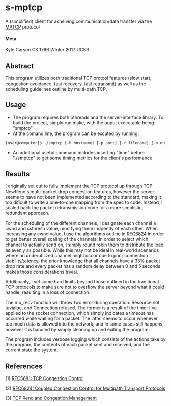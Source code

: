 # s-mptcp
A (simplified) client for acheiving communication/data transfer via the [MPTCP](https://tools.ietf.org/html/rfc6824) protocol

#### Meta
Kyle Carson
CS 176B
Winter 2017 UCSB

## Abstract
This program utilizes both traditional TCP protcol features (slow start, congestion avoidance, fast recovery, fast retransmit) as well as the scheduling guidelines outline by multi-path TCP.

## Usage
- The program requires both pthreads and the server-interface library. To build the project, simply run make, with the ouput executable being "smptcp"
- At the comand line, the program can be excuted by running:

```sh
[user@computer]$ ./smptcp [-h hostname] [-p port] [-f filename] [-n num_interfaces]
```

- An additional useful command includes inserting "time" before "./smptcp" to get some timing metrics for the client's performance

## Results
I originally set out to fully implement the TCP protocol up through TCP NewReno's multi-packet drop congestion features, however the server seems to have not been implemented according to the standard, making it too dificult to write a one-to-one mapping from the spec to code. Instead, I scaled back the packet retransmission code for a more simplistic, redundant approach.

For the scheduling of the different channels, I designate each channel a cwnd and ssthresh value, modifying them indpently of each other. When increasing any cwnd value, I use the algorithms outline in [RFC6824](https://tools.ietf.org/html/rfc6824) in order to get better overall scaling of the channels. In order to select which channel to actually send on, I simply round robin them to distribute the load as evenly as possible. While this may not be ideal in real-world scenarios where an underutilized channel might occur due to poor connection stability/;atency, the prior knowledge that all channels have a 33% packet drop rate and every packet has a random delay between 0 and 5 seconds makes those considerations trivial.

Additioanly, I set some hard limits beyond those outlined in the traditional TCP protocols to make sure not to overflow the server beyond what it could handle, resulting in a loss of connection.

The mp_recv function will throw two error during operation: Resource not tavialbe, and Connection refused. The former is a result of the timer I've applied to the socket connection, which simply indicates a timeout has occurred while waiting for a packet. The latter seems to occur whenever too much data is allowed into the network, and in some cases still happens, however it is handled by simply cleaning up and exiting the program.

The program includes verbose logging which consists of the actions take by the program, the contents of each packet sent and received, and the current state the system.

## References
(1) [RFC5681: TCP Congestion Control](https://tools.ietf.org/html/rfc5681)

(2) [RFC6824: Coupled Congestion Control for Multipath Transport Protocols](https://tools.ietf.org/html/rfc6824)

(3) [TCP Reno and Congestion Management](http://intronetworks.cs.luc.edu/current/html/reno.html)